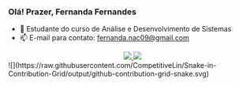 ### Olá! Prazer, Fernanda Fernandes
 
  - 🌱 Estudante do curso de Análise e Desenvolvimento de Sistemas
  - 📫 E-mail para contato: fernanda.nac09@gmail.com

<div align="center">
    <a href="https://github.com/Fernandeezz">
     <img height="185m" src="https://github-readme-stats.vercel.app/api?username=Fernandeezz&show_icons=true&theme=midnight-purple&include_all_commits=true&count_private=true"/>
     <img height="185em" src="https://github-readme-stats.vercel.app/api/top-langs/?username=Fernandeezz&layout=compact&langs_count=16&theme=midnight-purple"/>
    </a>
  </div>
![](https://raw.githubusercontent.com/CompetitiveLin/Snake-in-Contribution-Grid/output/github-contribution-grid-snake.svg)
